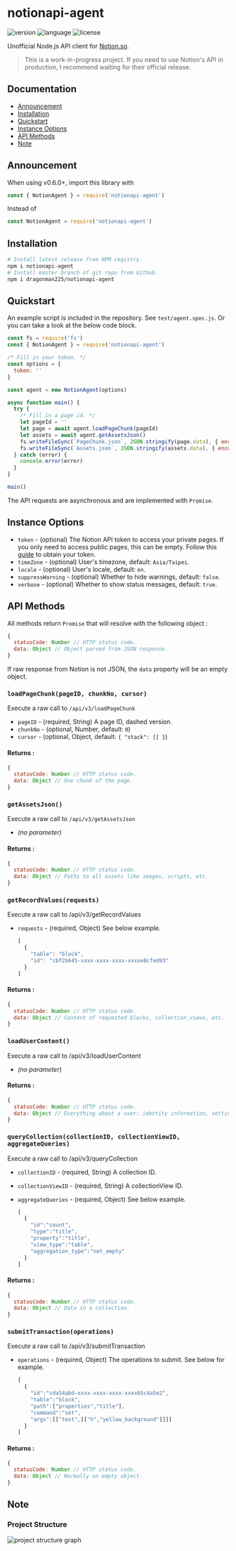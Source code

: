 # notionapi-agent

![version](https://img.shields.io/npm/v/notionapi-agent.svg?style=flat-square&color=007acc&label=version) ![language](https://img.shields.io/badge/language-typescript-blue.svg?style=flat-square) ![license](https://img.shields.io/github/license/dragonman225/notionapi-agent.svg?style=flat-square&label=license&color=08CE5D)

Unofficial Node.js API client for [Notion.so](https://www.notion.so).

> This is a work-in-progress project. If you need to use Notion's API in production, I recommend waiting for their official release.

## Documentation

* [Announcement](#Announcement)
* [Installation](#Installation)
* [Quickstart](#Quickstart)
* [Instance Options](#Instance-Options)
* [API Methods](#API-Methods)
* [Note](#Note)

## Announcement

When using v0.6.0+, import this library with

```javascript
const { NotionAgent } = require('notionapi-agent')
```

Instead of

```javascript
const NotionAgent = require('notionapi-agent')
```

## Installation

```bash
# Install latest release from NPM registry.
npm i notionapi-agent
# Install master branch of git repo from Github.
npm i dragonman225/notionapi-agent
```

## Quickstart

An example script is included in the repository. See `test/agent.spec.js`.
Or you can take a look at the below code block.

```javascript
const fs = require('fs')
const { NotionAgent } = require('notionapi-agent')

/* Fill in your token. */
const options = {
  token: ''
}

const agent = new NotionAgent(options)

async function main() {
  try {
    /* Fill in a page id. */
    let pageId = ''
    let page = await agent.loadPageChunk(pageId)
    let assets = await agent.getAssetsJson()
    fs.writeFileSync(`PageChunk.json`, JSON.stringify(page.data), { encoding: 'utf-8' })
    fs.writeFileSync(`Assets.json`, JSON.stringify(assets.data), { encoding: 'utf-8' })
  } catch (error) {
    console.error(error)
  }
}

main()
```

The API requests are asynchronous and are implemented with `Promise`.

## Instance Options

* `token` - (optional) The Notion API token to access your private pages. If you only need to access public pages, this can be empty. Follow this [guide](docs/obtain_token.md) to obtain your token.
* `timeZone` - (optional) User's timezone, default: `Asia/Taipei`.
* `locale` - (optional) User's locale, default: `en`.
* `suppressWarning` - (optional) Whether to hide warnings, default: `false`.
* `verbose` - (optional) Whether to show status messages, default: `true`.

## API Methods

All methods return `Promise` that will resolve with the following object :

```javascript
{
  statusCode: Number // HTTP status code.
  data: Object // Object parsed from JSON response.
}
```

If raw response from Notion is not JSON, the `data` property will be an empty object.



### `loadPageChunk(pageID, chunkNo, cursor)`

Execute a raw call to `/api/v3/loadPageChunk`

* `pageID` - (required, String) A page ID, dashed version.
* `chunkNo` - (optional, Number, default: `0`)
* `cursor` - (optional, Object, default: `{ "stack": [] }`)

#### Returns : 

```javascript
{
  statusCode: Number // HTTP status code.
  data: Object // One chunk of the page.
}
```



### `getAssetsJson()`

Execute a raw call to `/api/v3/getAssetsJson`

* *(no parameter)*

#### Returns : 

```javascript
{
  statusCode: Number // HTTP status code.
  data: Object // Paths to all assets like images, scripts, etc.
}
```



### `getRecordValues(requests)`

Execute a raw call to /api/v3/getRecordValues

* `requests` - (required, Object) See below example.

  ```javascript
  [
    {
      "table": "block",
      "id": "cbf2b645-xxxx-xxxx-xxxx-xxxxe8cfed93"
    }
  ]
  ```

#### Returns : 

```javascript
{
  statusCode: Number // HTTP status code.
  data: Object // Content of requested blocks, collection_views, etc.
}
```



### `loadUserContent()`

Execute a raw call to /api/v3/loadUserContent

* *(no parameter)*

#### Returns : 

```javascript
{
  statusCode: Number // HTTP status code.
  data: Object // Everything about a user: identity information, settings.
}
```



### `queryCollection(collectionID, collectionViewID, aggregateQueries)`

Execute a raw call to /api/v3/queryCollection

* `collectionID` - (required, String) A collection ID.

* `collectionViewID` - (required, String) A collectionView ID.

* `aggregateQueries` - (required, Object) See below example.

  ```javascript
  [
    {
      "id":"count",
      "type":"title",
      "property":"title",
      "view_type":"table",
      "aggregation_type":"not_empty"
    }
  ]
  ```

#### Returns : 

```javascript
{
  statusCode: Number // HTTP status code.
  data: Object // Data in a collection.
}
```



### `submitTransaction(operations)`

Execute a raw call to /api/v3/submitTransaction

* `operations` - (required, Object) The operations to submit. See below for example.

  ```javascript
  [
    {
      "id":"cda54abd-xxxx-xxxx-xxxx-xxxx65c4a5e2",
      "table":"block",
      "path":["properties","title"],
      "command":"set",
      "args":[["test",[["h","yellow_background"]]]]
    }
  ]
  ```

#### Returns : 

```javascript
{
  statusCode: Number // HTTP status code.
  data: Object // Normally an empty object.
}
```

## Note

### Project Structure

![project structure graph](report/deps_graph.svg)